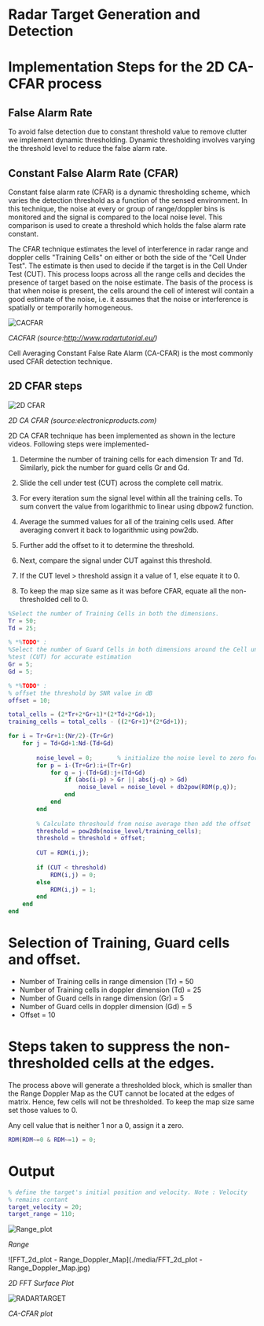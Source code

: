 # Radar Target Generation and Detection

# Implementation Steps for the 2D CA-CFAR process

## False Alarm Rate

To avoid false detection due to constant threshold value to remove clutter we implement dynamic thresholding. Dynamic thresholding involves varying the threshold level to reduce the false alarm rate.

## Constant False Alarm Rate (CFAR)
 Constant false alarm rate (CFAR) is a dynamic thresholding scheme, which varies the detection threshold as a function of the sensed environment. In this technique, the noise at every or group of range/doppler bins is monitored and the signal is compared to the local noise level. This comparison is used to create a threshold which holds the false alarm rate constant.

 The CFAR technique estimates the level of interference in radar range and doppler cells "Training Cells" on either or both the side of the "Cell Under Test". The estimate is then used to decide if the target is in the Cell Under Test (CUT). This process loops across all the range cells and decides  the presence of target based on the noise estimate. The basis of the process is that when noise is present, the cells around the cell of interest will contain a good estimate of the noise, i.e. it assumes that the noise or interference is spatially or temporarily homogeneous.

![CACFAR](./media/CACFAR)

*CACFAR (source:http://www.radartutorial.eu/)*

Cell Averaging Constant False Rate Alarm  (CA-CFAR) is the most commonly used CFAR detection technique.

 ## 2D CFAR steps
![2D CFAR](./media/2DCACFAR)

*2D CA CFAR (source:electronicproducts.com)*

2D CA CFAR technique has been implemented as shown in the lecture videos. Following steps were implemented-

1. Determine the number of training cells for each dimension Tr and Td. Similarly, pick the number for guard cells Gr and Gd.

2. Slide the cell under test (CUT) across the complete cell matrix.

3. For every iteration sum the signal level within all the training cells. To sum convert the value from logarithmic to linear using dbpow2 function.

4. Average the summed values for all of the training cells used. After averaging convert it back to logarithmic using pow2db.

5. Further add the offset to it to determine the threshold.

6. Next, compare the signal under CUT against this threshold.

7. If the CUT level > threshold assign it a value of 1, else equate it to 0.

8. To keep the map size same as it was before CFAR, equate all the non-thresholded cell to 0.

```matlab script
%Select the number of Training Cells in both the dimensions.
Tr = 50;
Td = 25;

% *%TODO* :
%Select the number of Guard Cells in both dimensions around the Cell under 
%test (CUT) for accurate estimation
Gr = 5;
Gd = 5;

% *%TODO* :
% offset the threshold by SNR value in dB
offset = 10;

total_cells = (2*Tr+2*Gr+1)*(2*Td+2*Gd+1);
training_cells = total_cells - ((2*Gr+1)*(2*Gd+1));

for i = Tr+Gr+1:(Nr/2)-(Tr+Gr)
    for j = Td+Gd+1:Nd-(Td+Gd)
        
        noise_level = 0;       % initialize the noise level to zero for every loop
        for p = i-(Tr+Gr):i+(Tr+Gr)
            for q = j-(Td+Gd):j+(Td+Gd)
                if (abs(i-p) > Gr || abs(j-q) > Gd)
                    noise_level = noise_level + db2pow(RDM(p,q));
                end
            end
        end
        
        % Calculate threshould from noise average then add the offset
        threshold = pow2db(noise_level/training_cells);
        threshold = threshold + offset;
        
        CUT = RDM(i,j);
        
        if (CUT < threshold)
            RDM(i,j) = 0;
        else
            RDM(i,j) = 1;
        end
    end
end
```

# Selection of Training, Guard cells and offset.
- Number of Training cells in range dimension (Tr) = 50
- Number of Training cells in doppler dimension (Td) = 25
- Number of Guard cells in range dimension (Gr) = 5
- Number of Guard cells in doppler dimension (Gd) = 5
- Offset = 10

# Steps taken to suppress the non-thresholded cells at the edges.
The process above will generate a thresholded block, which is smaller than the Range Doppler Map as the CUT cannot be located at the edges of matrix. Hence, few cells will not be thresholded. To keep the map size same set those values to 0.

Any cell value that is neither 1 nor a 0, assign it a zero.
```matlab script
RDM(RDM~=0 & RDM~=1) = 0;
```
# Output

```matlab script
% define the target's initial position and velocity. Note : Velocity
% remains contant
target_velocity = 20;
target_range = 110;
```

![Range_plot](./media/Range_plot.jpg)

*Range*

![FFT_2d_plot - Range_Doppler_Map](./media/FFT_2d_plot - Range_Doppler_Map.jpg)

*2D FFT Surface Plot*

![RADARTARGET](./media/RADARTARGET.jpg)

*CA-CFAR plot*
